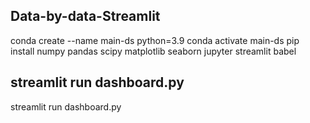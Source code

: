 ## Data-by-data-Streamlit
 conda create --name main-ds python=3.9
 conda activate main-ds
 pip install numpy pandas scipy matplotlib seaborn jupyter streamlit babel

## streamlit run dashboard.py
 streamlit run dashboard.py
